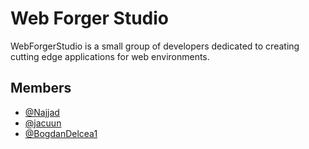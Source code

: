 # Web Forger Studio

WebForgerStudio is a small group of developers dedicated to creating cutting edge applications for web environments.



## Members

- [@Najjad](https://www.github.com/najjad)
- [@jacuun](https://www.github.com/jacuun)
- [@BogdanDelcea1](https://www.github.com/bogdandelcea1)
